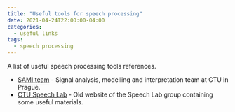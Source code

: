 ```yaml
---
title: "Useful tools for speech processing"
date: 2021-04-24T22:00:00-04:00
categories:
  - useful links
tags:
  - speech processing
---
```


A list of useful speech processing tools references.

* [SAMI team](http://sami.fel.cvut.cz/ ) - Signal analysis, modelling and interpretation team at CTU in Prague.
* [CTU Speech Lab](http://noel.feld.cvut.cz/speechlab/) - Old website of the Speech Lab group containing some useful materials.
